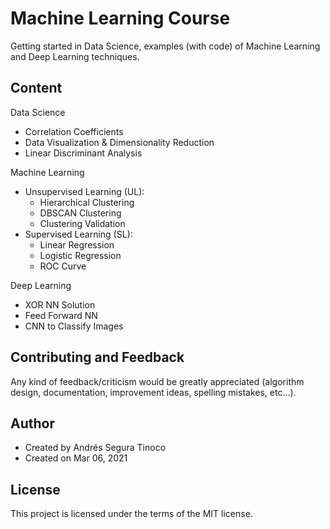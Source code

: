 # Machine Learning Course
Getting started in Data Science, examples (with code) of Machine Learning and Deep Learning techniques.

## Content
Data Science
- Correlation Coefficients
- Data Visualization & Dimensionality Reduction
- Linear Discriminant Analysis

Machine Learning
- Unsupervised Learning (UL):
  - Hierarchical Clustering
  - DBSCAN Clustering
  - Clustering Validation
- Supervised Learning (SL):
  - Linear Regression
  - Logistic Regression
  - ROC Curve

Deep Learning
- XOR NN Solution
- Feed Forward NN
- CNN to Classify Images

## Contributing and Feedback
Any kind of feedback/criticism would be greatly appreciated (algorithm design, documentation, improvement ideas, spelling mistakes, etc...).

## Author
- Created by Andrés Segura Tinoco
- Created on Mar 06, 2021

## License
This project is licensed under the terms of the MIT license.
